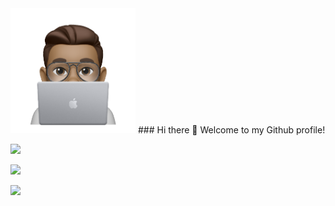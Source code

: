 
<img src = "/resources/Image.png" height ="200" width ="200" img align ="centre">
### Hi there 👋 Welcome to my Github profile!

<a href = "https://www.linkedin.com/in/yogesh-prakash-459958188/"><img src="https://img.icons8.com/fluent/48/000000/linkedin.png"/></a>

<a href = "https://www.instagram.com/yogi__bear__12/"><img src="https://img.icons8.com/fluent/48/000000/instagram-new.png"/></a>

<a href = "https://www.instagram.com/ypgrapher_12/"><img src="https://img.icons8.com/fluent/48/000000/instagram-new.png"/></a>





